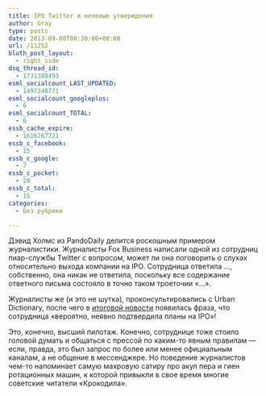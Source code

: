 ```yaml
---
title: IPO Twitter и неявные утверждения
author: Gray
type: posts
date: 2013-09-08T08:30:00+00:00
url: /11252
bluth_post_layout:
  - right_side
dsq_thread_id:
  - 1731388493
esml_socialcount_LAST_UPDATED:
  - 1497248771
esml_socialcount_googleplus:
  - 6
esml_socialcount_TOTAL:
  - 6
essb_cache_expire:
  - 1616767721
essb_c_facebook:
  - 15
essb_c_google:
  - 7
essb_c_pocket:
  - 28
essb_c_total:
  - 15
categories:
  - Без рубрики

---
```








Дэвид Холмс из PandoDaily делится роскошным примером журналистики. Журналисты Fox Business написали одной из сотрудниц пиар-службы Twitter с вопросом, может ли она поговорить о слухах относительно выхода компании на IPO. Сотрудница ответила …, собственно, она никак не ответила, поскольку все содержание ответного письма состояло в точно таком троеточии &#171;…&#187;.

Журналисты же (и это не шутка), проконсультировались с Urban Dictionary, после чего в <a href="http://www.foxbusiness.com/industries/2013/09/06/twitter-confirms-ipo-ok-maybe-not/" target="_blank">итоговой новости</a> появилась фраза, что сотрудница &#171;вероятно, неявно подтвердила планы на IPO&#187;!

Это, конечно, высший пилотаж. Конечно, сотруднице тоже стоило головой думать и общаться с прессой по каким-то явным правилам — если, правда, это был запрос по более или менее официальным каналам, а не общение в мессенджере. Но поведение журналистов чем-то напоминает самую махровую сатиру про акул пера и гиен ротационных машин, к которой привыкли в свое время многие советские читатели &#171;Крокодила&#187;.